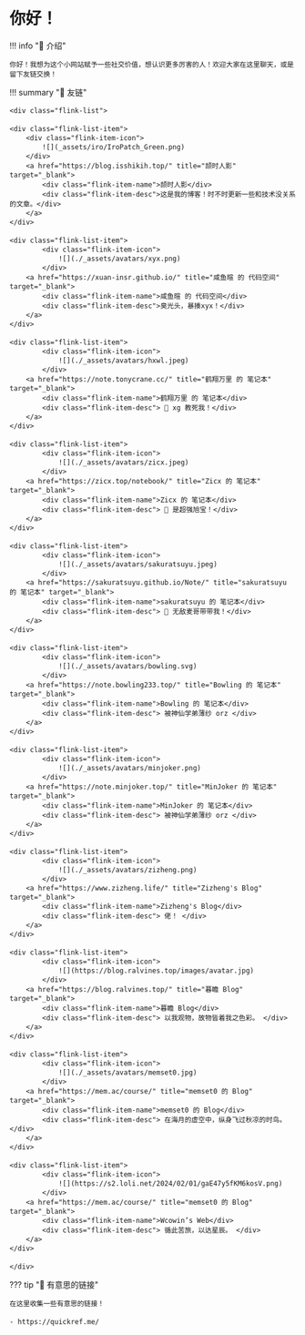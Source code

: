 # 你好！

!!! info "📜 介绍"

    你好！我想为这个小网站赋予一些社交价值，想认识更多厉害的人！欢迎大家在这里聊天，或是留下友链交换！


!!! summary "🔗 友链"

    <div class="flink-list">

    <div class="flink-list-item">
        <div class="flink-item-icon">
            ![](_assets/iro/IroPatch_Green.png)
        </div>
        <a href="https://blog.isshikih.top/" title="颉时人影" target="_blank">
            <div class="flink-item-name">颉时人影</div>
            <div class="flink-item-desc">这是我的博客！时不时更新一些和技术没关系的文章。</div>
        </a>
    </div>

    <div class="flink-list-item">
            <div class="flink-item-icon">
                ![](./_assets/avatars/xyx.png)
            </div>
        <a href="https://xuan-insr.github.io/" title="咸鱼暄 的 代码空间" target="_blank">
            <div class="flink-item-name">咸鱼暄 的 代码空间</div>
            <div class="flink-item-desc">臭光头，暴揍xyx！</div>
        </a>
    </div>

    <div class="flink-list-item">
            <div class="flink-item-icon">
                ![](./_assets/avatars/hxwl.jpeg)
            </div>
        <a href="https://note.tonycrane.cc/" title="鹤翔万里 的 笔记本" target="_blank">
            <div class="flink-item-name">鹤翔万里 的 笔记本</div>
            <div class="flink-item-desc"> 🤤 xg 教死我！</div>
        </a>
    </div>

    <div class="flink-list-item">
            <div class="flink-item-icon">
                ![](./_assets/avatars/zicx.jpeg)
            </div>
        <a href="https://zicx.top/notebook/" title="Zicx 的 笔记本" target="_blank">
            <div class="flink-item-name">Zicx 的 笔记本</div>
            <div class="flink-item-desc"> 🤤 是超强旭宝！</div>
        </a>
    </div>

    <div class="flink-list-item">
            <div class="flink-item-icon">
                ![](./_assets/avatars/sakuratsuyu.jpeg)
            </div>
        <a href="https://sakuratsuyu.github.io/Note/" title="sakuratsuyu 的 笔记本" target="_blank">
            <div class="flink-item-name">sakuratsuyu 的 笔记本</div>
            <div class="flink-item-desc"> 🤤 无敌麦哥带带我！</div>
        </a>
    </div>

    <div class="flink-list-item">
            <div class="flink-item-icon">
                ![](./_assets/avatars/bowling.svg)
            </div>
        <a href="https://note.bowling233.top/" title="Bowling 的 笔记本" target="_blank">
            <div class="flink-item-name">Bowling 的 笔记本</div>
            <div class="flink-item-desc"> 被神仙学弟薄纱 orz </div>
        </a>
    </div>

    <div class="flink-list-item">
            <div class="flink-item-icon">
                ![](./_assets/avatars/minjoker.png)
            </div>
        <a href="https://note.minjoker.top/" title="MinJoker 的 笔记本" target="_blank">
            <div class="flink-item-name">MinJoker 的 笔记本</div>
            <div class="flink-item-desc"> 被神仙学弟薄纱 orz </div>
        </a>
    </div>

    <div class="flink-list-item">
            <div class="flink-item-icon">
                ![](./_assets/avatars/zizheng.png)
            </div>
        <a href="https://www.zizheng.life/" title="Zizheng's Blog" target="_blank">
            <div class="flink-item-name">Zizheng's Blog</div>
            <div class="flink-item-desc"> 佬！ </div>
        </a>
    </div>

    <div class="flink-list-item">
            <div class="flink-item-icon">
                ![](https://blog.ralvines.top/images/avatar.jpg)
            </div>
        <a href="https://blog.ralvines.top/" title="暮瞻 Blog" target="_blank">
            <div class="flink-item-name">暮瞻 Blog</div>
            <div class="flink-item-desc"> 以我观物，故物皆着我之色彩。 </div>
        </a>
    </div>

    <div class="flink-list-item">
            <div class="flink-item-icon">
                ![](./_assets/avatars/memset0.jpg)
            </div>
        <a href="https://mem.ac/course/" title="memset0 的 Blog" target="_blank">
            <div class="flink-item-name">memset0 的 Blog</div>
            <div class="flink-item-desc"> 在海月的虚空中，纵身飞过秋凉的时鸟。 </div>
        </a>
    </div>

    <div class="flink-list-item">
            <div class="flink-item-icon">
                ![](https://s2.loli.net/2024/02/01/gaE47y5fKM6kosV.png)
            </div>
        <a href="https://mem.ac/course/" title="memset0 的 Blog" target="_blank">
            <div class="flink-item-name">Wcowin’s Web</div>
            <div class="flink-item-desc"> 循此苦旅，以达星辰。 </div>
        </a>
    </div>

    </div>

??? tip "🔗 有意思的链接"

    在这里收集一些有意思的链接！

    - https://quickref.me/